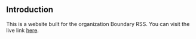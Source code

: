 ## Introduction

This is a website built for the organization Boundary RSS. You can visit the live link [here](https://boundary-rss.vercel.app/).
